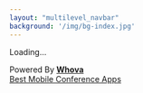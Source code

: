 ```yaml
---
layout: "multilevel_navbar"
background: '/img/bg-index.jpg'
---
```


<div>
    <div title="Whova event and conference app" id="whova-agendawidget">
        <p id="whova-loading">Loading...</p>
    </div>
    <script src="https://whova.com/static/frontend/xems/js/embed/embedagenda.js?eid=G2AMflAdjodKNbFYZ067BepWPQx404D2fbLnqeNQ2Bk%3D&host=https://whova.com" type="text/javascript"  id="embeded-agenda-script">
    </script>
    <div id="whova-wrap" class="whova-wrap-class">
        Powered By
        <a class="brandlink" target="_blank" href="https://whova.com">
            <b>Whova</b>
        </a>
        <br/>
        <a class="whova-emslink brandanchorlink" target="_blank" href="https://whova.com/whova-event-app/">
            Best Mobile Conference Apps
        </a>
    </div>
</div>
